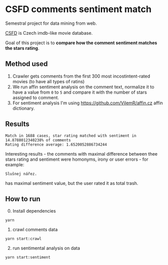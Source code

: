 # CSFD comments sentiment match
Semestral project for data mining from web.

[CSFD](https://www.csfd.cz/) is Czech imdb-like movie database. 

Goal of this project is to **compare how the comment sentiment matches the stars rating**.

## Method used
1. Crawler gets comments from the first 300 most incostintent-rated movies (to have all types of ratins) 
2. We run affin sentiment analysis on the comment text, normalize it to have a value from `0` to `5` and compare it with the number of stars assigned to comment.
3. For sentiment analysis I'm using https://github.com/VilemR/affin.cz affin dictionary.

## Results
```
Match in 1688 cases, star rating matched with sentiment in 14.8788012340238% of comments
Rating difference average: 1.6520052886734244
```
Interesting results - the comments with maximal difference between thee stars rating and sentiment were homonyms, irony or user errors - for example:
```
Slušnej nářez.
```
has maximal sentiment value, but the user rated it as total trash.

## How to run
0. Install dependencies
```
yarn
```

1. crawl comments data
```
yarn start:crawl
```
2. run sentimental analysis on data
```
yarn start:sentiment
```
